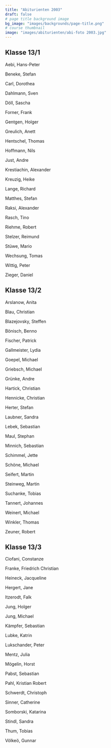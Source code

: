 ```yaml
---
title: "Abiturienten 2003"
draft: false
# page title background image
bg_image: "images/backgrounds/page-title.png"
# course thumbnail
image: "images/abiturienten/abi-foto 2003.jpg"
---
```


## Klasse 13/1

Aebi, Hans-Peter

Beneke, Stefan

Carl, Dorothea

Dahlmann, Sven

Döll, Sascha

Forner, Frank

Gentgen, Holger

Greulich, Anett

Hentschel, Thomas

Hoffmann, Nils

Just, Andre

Krestiachin, Alexander

Kreuzig, Heike

Lange, Richard

Matthes, Stefan

Raksi, Alexander

Rasch, Tino

Riehme, Robert

Stelzer, Reimund

Stüwe, Mario

Wechsung, Tomas

Wittig, Peter

Zieger, Daniel

## Klasse 13/2

Arslanow, Anita

Blau, Christian

Blazejovsky, Steffen

Bönisch, Benno

Fischer, Patrick

Gallmeister, Lydia

Goepel, Michael

Griebsch, Michael

Grünke, Andre

Hartick, Christian

Hennicke, Christian

Herter, Stefan

Laubner, Sandra

Lebek, Sebastian

Maul, Stephan

Minnich, Sebastian

Schimmel, Jette

Schöne, Michael

Seifert, Martin

Steinweg, Martin

Suchanke, Tobias

Tannert, Johannes

Weinert, Michael

Winkler, Thomas

Zeuner, Robert

## Klasse 13/3

Ciofani, Constanze

Franke, Friedrich Christian

Heineck, Jacqueline

Hergert, Jane

Itzerodt, Falk

Jung, Holger

Jung, Michael

Kämpfer, Sebastian

Lubke, Katrin

Lukschander, Peter

Mentz, Julia

Mögelin, Horst

Pabst, Sebastian

Pahl, Kristian Robert

Schwerdt, Christoph

Sinner, Catherine

Somborski, Katarina

Stindl, Sandra

Thum, Tobias

Völkeö, Gunnar
